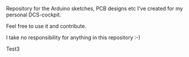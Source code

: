 Repository for the Arduino sketches, PCB designs etc I've created for my personal DCS-cockpit.

Feel free to use it and contribute.

I take no responsibility for anything in this repository :-)

Test3
